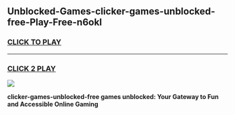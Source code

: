 
## Unblocked-Games-clicker-games-unblocked-free-Play-Free-n6okl
<h3>
<a href="https://premium76.site?title=clicker-games-unblocked-free&ref=09A">CLICK TO PLAY</a></h3>
<hr>

<h3>
<a href="https://premium76.site?title=clicker-games-unblocked-free&ref=09A">CLICK 2 PLAY</a>
  
</h3>

<a href="https://premium76.site?title=clicker-games-unblocked-free&ref=09A"><img src="https://clearcache.store/games.png"></a>


**clicker-games-unblocked-free games unblocked: Your Gateway to Fun and Accessible Online Gaming**
